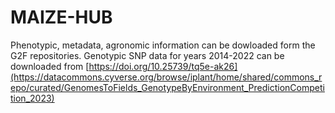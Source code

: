 # MAIZE-HUB

Phenotypic, metadata, agronomic information can be dowloaded form the G2F repositories.
Genotypic SNP data for years 2014-2022 can be downloaded from [https://doi.org/10.25739/tq5e-ak26](https://datacommons.cyverse.org/browse/iplant/home/shared/commons_repo/curated/GenomesToFields_GenotypeByEnvironment_PredictionCompetition_2023)
